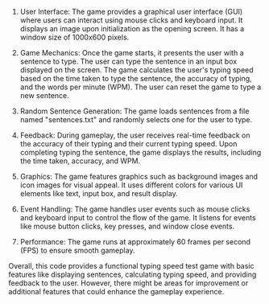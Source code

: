 1. User Interface:
The game provides a graphical user interface (GUI) where users can interact using mouse clicks and keyboard input.
It displays an image upon initialization as the opening screen.
It has a window size of 1000x600 pixels.

2. Game Mechanics:
Once the game starts, it presents the user with a sentence to type.
The user can type the sentence in an input box displayed on the screen.
The game calculates the user's typing speed based on the time taken to type the sentence, the accuracy of typing, and the words per minute (WPM).
The user can reset the game to type a new sentence.

3. Random Sentence Generation:
The game loads sentences from a file named "sentences.txt" and randomly selects one for the user to type.

4. Feedback:
During gameplay, the user receives real-time feedback on the accuracy of their typing and their current typing speed.
Upon completing typing the sentence, the game displays the results, including the time taken, accuracy, and WPM.

5. Graphics:
The game features graphics such as background images and icon images for visual appeal.
It uses different colors for various UI elements like text, input box, and result display.

6. Event Handling:
The game handles user events such as mouse clicks and keyboard input to control the flow of the game.
It listens for events like mouse button clicks, key presses, and window close events.

7. Performance:
The game runs at approximately 60 frames per second (FPS) to ensure smooth gameplay.

Overall, this code provides a functional typing speed test game with basic features like displaying sentences, calculating typing speed, and providing feedback to the user. However, there might be areas for improvement or additional features that could enhance the gameplay experience.
